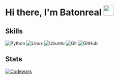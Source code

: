 <h1>Hi there, I'm Batonreal</a> 
<img src="https://github.com/blackcater/blackcater/raw/main/images/Hi.gif" height="32"/></h1>

## Skills

![Python](https://img.shields.io/badge/Python-3776AB?style=flat-square&logo=python&logoColor=white)
![Linux](https://img.shields.io/badge/Linux-FCC624?style=flat-square&logo=linux&logoColor=black)
![Ubuntu](https://img.shields.io/badge/Ubuntu-E95420?style=flat-square&logo=ubuntu&logoColor=white)
![Git](https://img.shields.io/badge/Git-F05032?style=flat-square&logo=git&logoColor=white)
![GitHub](https://img.shields.io/badge/GitHub-181717?style=flat-square&logo=github&logoColor=white)

## Stats

[![Codewars](https://www.codewars.com/users/Batonreal/badges/large)](https://www.codewars.com/users/Batonreal)